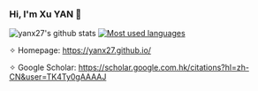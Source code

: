 ### Hi, I'm Xu YAN 👋

<!--
**yanx27/yanx27** is a ✨ _special_ ✨ repository because its `README.md` (this file) appears on your GitHub profile.

Here are some ideas to get you started:

- 🔭 I’m currently working on ...
- 🌱 I’m currently learning ...
- 👯 I’m looking to collaborate on ...
- 🤔 I’m looking for help with ...
- 💬 Ask me about ...
- 📫 How to reach me: ...
- 😄 Pronouns: ...
- ⚡ Fun fact: ...
-->

![yanx27's github stats](https://github-readme-stats.vercel.app/api?username=yanx27&show_icons=true&hide=prs&&count_private=false&theme=default_repocard)
[![Most used languages](https://github-readme-stats.vercel.app/api/top-langs/?username=yanx27&layout=compact)](https://github.com/anuraghazra/github-readme-stats)


✧ Homepage: https://yanx27.github.io/

✧ Google Scholar: https://scholar.google.com.hk/citations?hl=zh-CN&user=TK4Ty0gAAAAJ
